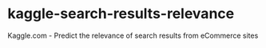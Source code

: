 # kaggle-search-results-relevance
Kaggle.com - Predict the relevance of search results from eCommerce sites
